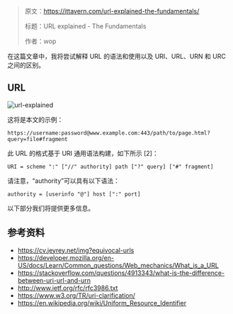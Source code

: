 > 原文：https://ittavern.com/url-explained-the-fundamentals/
> 
> 标题：URL explained - The Fundamentals
> 
> 作者：wop

在这篇文章中，我将尝试解释 URL 的语法和使用以及 URI、URL、URN 和 URC 之间的区别。

##  URL

![url-explained](https://ittavern.com/images/blog/url-explained.png)

这将是本文的示例：

`https://username:password@www.example.com:443/path/to/page.html?query=file#fragment`

此 URL 的格式基于 URI 通用语法构建，如下所示 [2]：

`URI = scheme ":" ["//" authority] path ["?" query] ["#" fragment]`

请注意，“authority”可以具有以下语法：

`authority = [userinfo "@"] host [":" port]`

以下部分我们将提供更多信息。


## 参考资料

- https://cv.jeyrey.net/img?equivocal-urls
- https://developer.mozilla.org/en-US/docs/Learn/Common_questions/Web_mechanics/What_is_a_URL
- https://stackoverflow.com/questions/4913343/what-is-the-difference-between-uri-url-and-urn
- http://www.ietf.org/rfc/rfc3986.txt
- https://www.w3.org/TR/uri-clarification/  
- https://en.wikipedia.org/wiki/Uniform_Resource_Identifier  
